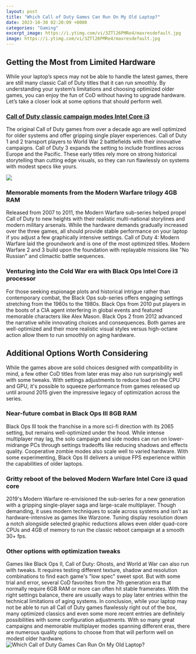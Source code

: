 ```yaml
---
layout: post
title: "Which Call of Duty Games Can Run On My Old Laptop?"
date: 2023-10-30 02:20:09 +0000
categories: "Gaming"
excerpt_image: https://i.ytimg.com/vi/3ZTl26PMRe4/maxresdefault.jpg
image: https://i.ytimg.com/vi/3ZTl26PMRe4/maxresdefault.jpg
---
```


## Getting the Most from Limited Hardware 
While your laptop’s specs may not be able to handle the latest games, there are still many classic Call of Duty titles that it can run smoothly. By understanding your system’s limitations and choosing optimized older games, you can enjoy the fun of CoD without having to upgrade hardware. Let’s take a closer look at some options that should perform well.
### [Call of Duty classic campaign modes Intel Core i3](https://store.fi.io.vn/funny-chihuahuas-halloween-costume-witch-chihuahua-dog-lover-312-chihuahua-dog)
The original Call of Duty games from over a decade ago are well optimized for older systems and offer gripping single player experiences. Call of Duty 1 and 2 transport players to World War 2 battlefields with their innovative campaigns. Call of Duty 3 expands the setting to include frontlines across Europe and the Pacific. These early titles rely more on strong historical storytelling than cutting edge visuals, so they can run flawlessly on systems with modest specs like yours. 

![](http://i0.wp.com/pre00.deviantart.net/ee94/th/pre/f/2017/312/e/7/call_of_duty_series_by_gameboxicons-d9iat2q.png?resize=680%2C853&amp;ssl=1)
### **Memorable moments from the Modern Warfare trilogy 4GB RAM** 
Released from 2007 to 2011, the Modern Warfare sub-series helped propel Call of Duty to new heights with their realistic multi-national storylines and modern military arsenals. While the hardware demands gradually increased over the three games, all should provide stable performance on your laptop if you adjust a few graphically intensive settings. Call of Duty 4: Modern Warfare laid the groundwork and is one of the most optimized titles. Modern Warfare 2 and 3 build upon the foundation with replayable missions like "No Russian" and climactic battle sequences.
### **Venturing into the Cold War era with Black Ops Intel Core i3 processor**
For those seeking espionage plots and historical intrigue rather than contemporary combat, the Black Ops sub-series offers engaging settings stretching from the 1960s to the 1980s. Black Ops from 2010 put players in the boots of a CIA agent interfering in global events and featured memorable characters like Alex Mason. Black Ops 2 from 2012 advanced the narrative while innovating choices and consequences. Both games are well-optimized and their more realistic visual styles versus high-octane action allow them to run smoothly on aging hardware.
## Additional Options Worth Considering
While the games above are solid choices designed with compatibility in mind, a few other CoD titles from later eras may also run surprisingly well with some tweaks. With settings adjustments to reduce load on the CPU and GPU, it's possible to squeeze performance from games released up until around 2015 given the impressive legacy of optimization across the series.
### **Near-future combat in Black Ops III 8GB RAM**
Black Ops III took the franchise in a more sci-fi direction with its 2065 setting, but remains well-optimized under the hood. While intense multiplayer may lag, the solo campaign and side modes can run on lower-midrange PCs through settings tradeoffs like reducing shadows and effects quality. Cooperative zombie modes also scale well to varied hardware. With some experimenting, Black Ops III delivers a unique FPS experience within the capabilities of older laptops. 
### **Gritty reboot of the beloved Modern Warfare Intel Core i3 quad core** 
2019's Modern Warfare re-envisioned the sub-series for a new generation with a gripping single-player saga and large-scale multiplayer. Though demanding, it uses modern techniques to scale across systems and isn't as hardware-intensive as games like Warzone. Tuning display resolution down a notch alongside selected graphic reductions allows even older quad-core CPUs and 4GB of memory to run the classic reboot campaign at a smooth 30+ fps.
### **Other options with optimization tweaks**
Games like Black Ops II, Call of Duty: Ghosts, and World at War can also run with tweaks. It requires testing different texture, shadow and resolution combinations to find each game's "low spec" sweet spot. But with some trial and error, several CoD favorites from the 7th generation era that normally require 6GB RAM or more can often hit stable framerates. With the right settings balance, there are usually ways to play later entries within the technical limitations of aging systems.
In conclusion, while your laptop may not be able to run all Call of Duty games flawlessly right out of the box, many optimized classics and even some more recent entries are definitely possibilities with some configuration adjustments. With so many great campaigns and memorable multiplayer modes spanning different eras, there are numerous quality options to choose from that will perform well on modest older hardware.
![Which Call of Duty Games Can Run On My Old Laptop?](https://i.ytimg.com/vi/3ZTl26PMRe4/maxresdefault.jpg)